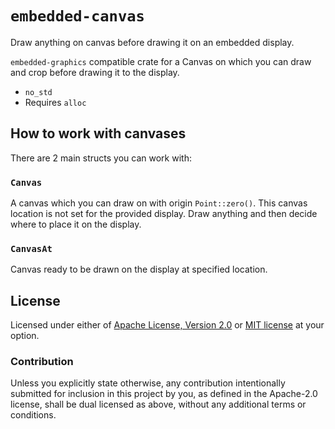 # `embedded-canvas`
Draw anything on canvas before drawing it on an embedded display.

`embedded-graphics` compatible crate for a Canvas on which you can draw and crop before drawing it to the display.

- `no_std`
- Requires `alloc`

## How to work with canvases
There are 2 main structs you can work with:

### `Canvas`

A canvas which you can draw on with origin `Point::zero()`. This canvas location is not set for the provided display. Draw anything and then decide where to place it on the display.

### `CanvasAt`

Canvas ready to be drawn on the display at specified location.

## License

Licensed under either of [Apache License, Version 2.0](./LICENSE-APACHE)
or [MIT license](./LICENSE-MIT) at your option.

### Contribution

Unless you explicitly state otherwise, any contribution intentionally submitted
for inclusion in this project by you, as defined in the Apache-2.0 license,
shall be dual licensed as above, without any additional terms or conditions.